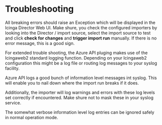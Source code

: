 Troubleshooting
===============

All breaking errors should raise an Exception which will be displayed
in the Icinga Director Web UI. Make shure, you check the configured
importers by looking into the Director / import source, select the
import source to test and click **check for changes** and **trigger
import run** manually. If there is no error message, this is a good
sign.

For extended trouble shooting, the Azure API pluging makes use of the
Icingaweb2 standard logging function. Depending on your Icingaweb2
configuration this might be a log file or routing log messages to your
syslog facility.

Azure API logs a good bunch of information level messages int syslog.
This will enable you to nail down where the import run breaks if it
does.

Additionally, the importer will log warnings and errors with these
log levels set correctly if encountered. Make shure not to mask these
in your syslog service.

The somewhat verbose information level log entries can be ignored
safely in normal operation mode.
